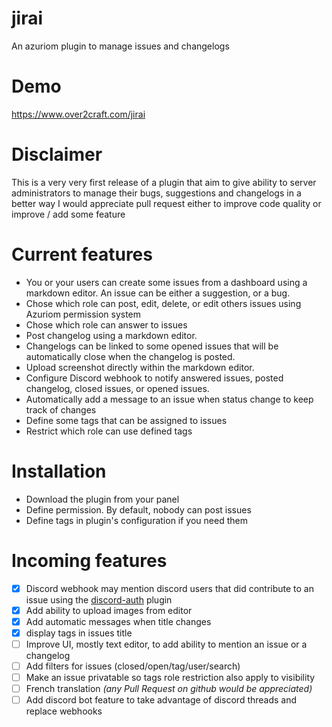 # jirai
An azuriom plugin to manage issues and changelogs

# Demo 
https://www.over2craft.com/jirai

# Disclaimer
This is a very very first release of a plugin that aim to give ability 
to server administrators to manage their bugs, suggestions and changelogs in a better way
I would appreciate pull request either to improve code quality or improve / add some feature

# Current features
* You or your users can create some issues from a dashboard using a markdown editor. An issue can be either a suggestion, or a bug. 
* Chose which role can post, edit, delete, or edit others issues using Azuriom permission system
* Chose which role can answer to issues
* Post changelog using a markdown editor.
* Changelogs can be linked to some opened issues that will be automatically close when the changelog is posted.
* Upload screenshot directly within the markdown editor. 
* Configure Discord webhook to notify answered issues, posted changelog, closed issues, or opened issues.
* Automatically add a message to an issue when status change to keep track of changes
* Define some tags that can be assigned to issues
* Restrict which role can use defined tags

# Installation
* Download the plugin from your panel
* Define permission. By default, nobody can post issues
* Define tags in plugin's configuration if you need them

# Incoming features
* [x] Discord webhook may mention discord users that did contribute to an issue using the [discord-auth](https://market.azuriom.com/resources/62?locale=en) plugin
* [x] Add ability to upload images from editor
* [x] Add automatic messages when title changes
* [x] display tags in issues title
* [ ] Improve UI, mostly text editor, to add ability to mention an issue or a changelog 
* [ ] Add filters for issues (closed/open/tag/user/search)
* [ ] Make an issue privatable so tags role restriction also apply to visibility
* [ ] French translation *(any Pull Request on github would be appreciated)*
* [ ] Add discord bot feature to take advantage of discord threads and replace webhooks
